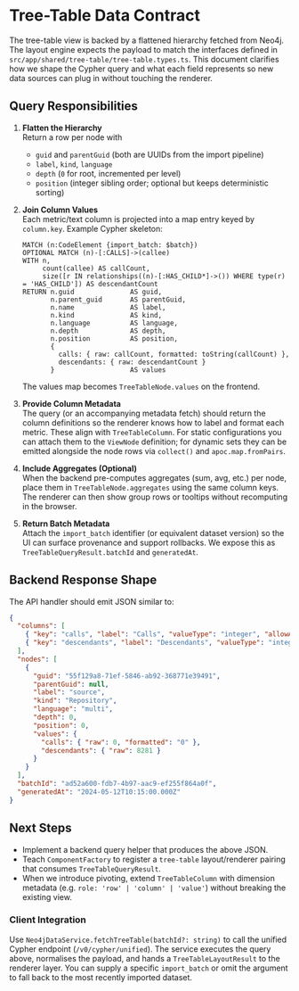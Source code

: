 # Tree-Table Data Contract

The tree-table view is backed by a flattened hierarchy fetched from Neo4j. The
layout engine expects the payload to match the interfaces defined in
`src/app/shared/tree-table/tree-table.types.ts`. This document clarifies how we
shape the Cypher query and what each field represents so new data sources can
plug in without touching the renderer.

## Query Responsibilities

1. **Flatten the Hierarchy**  
   Return a row per node with
   - `guid` and `parentGuid` (both are UUIDs from the import pipeline)
   - `label`, `kind`, `language`
   - `depth` (`0` for root, incremented per level)
   - `position` (integer sibling order; optional but keeps deterministic sorting)

2. **Join Column Values**  
   Each metric/text column is projected into a map entry keyed by `column.key`.
   Example Cypher skeleton:

   ```cypher
   MATCH (n:CodeElement {import_batch: $batch})
   OPTIONAL MATCH (n)-[:CALLS]->(callee)
   WITH n,
        count(callee) AS callCount,
        size([r IN relationships((n)-[:HAS_CHILD*]->()) WHERE type(r) = 'HAS_CHILD']) AS descendantCount
   RETURN n.guid              AS guid,
          n.parent_guid       AS parentGuid,
          n.name              AS label,
          n.kind              AS kind,
          n.language          AS language,
          n.depth             AS depth,
          n.position          AS position,
          {
            calls: { raw: callCount, formatted: toString(callCount) },
            descendants: { raw: descendantCount }
          }                   AS values
   ```

   The values map becomes `TreeTableNode.values` on the frontend.

3. **Provide Column Metadata**  
   The query (or an accompanying metadata fetch) should return the column
   definitions so the renderer knows how to label and format each metric. These
   align with `TreeTableColumn`. For static configurations you can attach them
   to the `ViewNode` definition; for dynamic sets they can be emitted alongside
   the node rows via `collect()` and `apoc.map.fromPairs`.

4. **Include Aggregates (Optional)**  
   When the backend pre-computes aggregates (sum, avg, etc.) per node, place
   them in `TreeTableNode.aggregates` using the same column keys. The renderer
   can then show group rows or tooltips without recomputing in the browser.

5. **Return Batch Metadata**  
   Attach the `import_batch` identifier (or equivalent dataset version) so the
   UI can surface provenance and support rollbacks. We expose this as
   `TreeTableQueryResult.batchId` and `generatedAt`.

## Backend Response Shape

The API handler should emit JSON similar to:

```json
{
  "columns": [
    { "key": "calls", "label": "Calls", "valueType": "integer", "allowAggregation": true },
    { "key": "descendants", "label": "Descendants", "valueType": "integer" }
  ],
  "nodes": [
    {
      "guid": "55f129a8-71ef-5846-ab92-368771e39491",
      "parentGuid": null,
      "label": "source",
      "kind": "Repository",
      "language": "multi",
      "depth": 0,
      "position": 0,
      "values": {
        "calls": { "raw": 0, "formatted": "0" },
        "descendants": { "raw": 8281 }
      }
    }
  ],
  "batchId": "ad52a600-fdb7-4b97-aac9-ef255f864a0f",
  "generatedAt": "2024-05-12T10:15:00.000Z"
}
```

## Next Steps

- Implement a backend query helper that produces the above JSON.
- Teach `ComponentFactory` to register a `tree-table` layout/renderer pairing
  that consumes `TreeTableQueryResult`.
- When we introduce pivoting, extend `TreeTableColumn` with dimension metadata
  (e.g. `role: 'row' | 'column' | 'value'`) without breaking the existing view.

### Client Integration

Use `Neo4jDataService.fetchTreeTable(batchId?: string)` to call the unified
Cypher endpoint (`/v0/cypher/unified`). The service executes the query above,
normalises the payload, and hands a `TreeTableLayoutResult` to the renderer
layer. You can supply a specific `import_batch` or omit the argument to fall
back to the most recently imported dataset.
